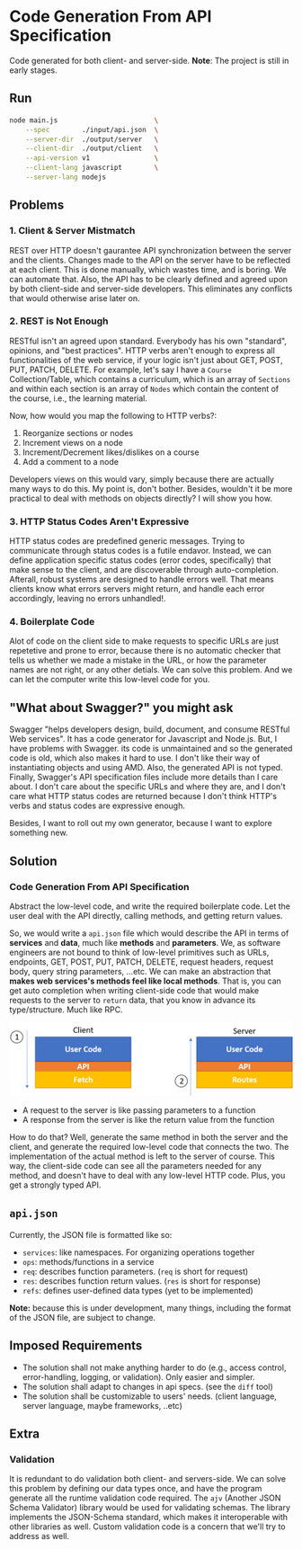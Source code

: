 # Code Generation From API Specification
Code generated for both client- and server-side. **Note**: The project is still in early stages.

## Run
```bash
node main.js                        \
    --spec        ./input/api.json  \
    --server-dir  ./output/server   \
    --client-dir  ./output/client   \
    --api-version v1                \
    --client-lang javascript        \
    --server-lang nodejs
```

## Problems
### 1. Client & Server Mistmatch
REST over HTTP doesn't gaurantee API synchronization between the server and the clients. Changes made to the API on the server have to be reflected at each client. This is done manually, which wastes time, and is boring. We can automate that. Also, the API has to be clearly defined and agreed upon by both client-side and server-side developers. This eliminates any conflicts that would otherwise arise later on.

### 2. REST is Not Enough
RESTful isn't an agreed upon standard. Everybody has his own "standard", opinions, and "best practices". HTTP verbs aren't enough to express all functionalities of the web service, if your logic isn't just about GET, POST, PUT, PATCH, DELETE. For example, let's say I have a `Course` Collection/Table, which contains a curriculum, which is an array of `Sections` and within each section is an array of `Nodes` which contain the content of the course, i.e., the learning material.

Now, how would you map the following to HTTP verbs?:
1. Reorganize sections or nodes
2. Increment views on a node
3. Increment/Decrement likes/dislikes on a course
4. Add a comment to a node

Developers views on this would vary, simply because there are actually many ways to do this. My point is, don't bother. Besides, wouldn't it be more practical to deal with methods on objects directly? I will show you how.

### 3. HTTP Status Codes Aren't Expressive
HTTP status codes are predefined generic messages. Trying to communicate through status codes is a futile endavor. Instead, we can define application specific status codes (error codes, specifically) that make sense to the client, and are discoverable through auto-completion. Afterall, robust systems are designed to handle errors well. That means clients know what errors servers might return, and handle each error accordingly, leaving no errors unhandled!.

### 4. Boilerplate Code
Alot of code on the client side to make requests to specific URLs are just repetetive and prone to error, because there is no automatic checker that tells us whether we made a mistake in the URL, or how the parameter names are not right, or any other detials. We can solve this problem. And we can let the computer write this low-level code for you.

## "What about Swagger?" you might ask
Swagger "helps developers design, build, document, and consume RESTful Web services". It has a code generator for Javascript and Node.js. But, I have problems with Swagger. its code is unmaintained and so the generated code is old, which also makes it hard to use. I don't like their way of instantiating objects and using AMD. Also, the generated API is not typed. Finally, Swagger's API specification files include more details than I care about. I don't care about the specific URLs and where they are, and I don't care what HTTP status codes are returned because I don't think HTTP's verbs and status codes are expressive enough.

Besides, I want to roll out my own generator, because I want to explore something new.

## Solution
### Code Generation From API Specification
Abstract the low-level code, and write the required boilerplate code. Let the user deal with the API directly, calling methods, and getting return values.

So, we would write a `api.json` file which would describe the API in terms of **services** and **data**, much like **methods** and **parameters**. We, as software engineers are not bound to think of low-level primitives such as URLs, endpoints, GET, POST, PUT, PATCH, DELETE, request headers, request body, query string parameters, ...etc. We can make an abstraction that **makes web services's methods feel like local methods**. That is, you can get auto completion when writing client-side code that would make requests to the server to `return` data, that you know in advance its type/structure. Much like RPC.

![Figure1](./img/figure1.png)

- A request to the server is like passing parameters to a function
- A response from the server is like the return value from the function

How to do that? Well, generate the same method in both the server and the client, and generate the required low-level code that connects the two. The implementation of the actual method is left to the server of course. This way, the client-side code can see all the parameters needed for any method, and doesn't have to deal with any low-level HTTP code. Plus, you get a strongly typed API.

## `api.json`
Currently, the JSON file is formatted like so:
- `services`: like namespaces. For organizing operations together
- `ops`: methods/functions in a service
- `req`: describes function parameters. (`req` is short for request)
- `res`: describes function return values. (`res` is short for response)
- `refs`: defines user-defined data types (yet to be implemented)

**Note:** because this is under development, many things, including the format of the JSON file, are subject to change.

## Imposed Requirements
- The solution shall not make anything harder to do (e.g., access control, error-handling, logging, or validation). Only easier and simpler.
- The solution shall adapt to changes in api specs. (see the `diff` tool)
- The solution shall be customizable to users' needs. (client language, server language, maybe frameworks, ..etc)


## Extra
### Validation
It is redundant to do validation both client- and servers-side. We can solve this problem by defining our data types once, and have the program generate all the runtime validation code required. The `ajv` (Another JSON Schema Validator) library would be used for validating schemas. The library implements the JSON-Schema standard, which makes it interoperable with other libraries as well. Custom validation code is a concern that we'll try to address as well.